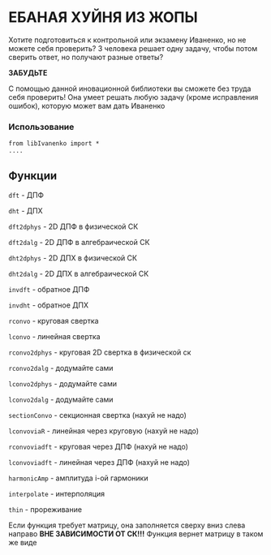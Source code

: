 # ЕБАНАЯ ХУЙНЯ ИЗ ЖОПЫ
Хотите подготовиться к контрольной или экзамену Иваненко, но не можете себя проверить? 3 человека решает одну задачу, чтобы потом сверить ответ, но получают разные ответы? 

**ЗАБУДЬТЕ**

С помощью данной иновационной библиотеки вы сможете без труда себя проверить! Она умеет решать любую задачу (кроме исправления ошибок), которую может вам дать Иваненко

### Использование
```
from libIvanenko import *
....
```

## Функции
`dft` - ДПФ

`dht` - ДПХ

`dft2dphys` - 2D ДПФ в физической СК

`dft2dalg` - 2D ДПФ в алгебраической СК

`dht2dphys` - 2D ДПХ в физической СК

`dht2dalg` - 2D ДПХ в алгебраической СК

`invdft` - обратное ДПФ

`invdht` - обратное ДПХ

`rconvo` - круговая свертка

`lconvo` - линейная свертка

`rconvo2dphys` - круговая 2D свертка в физической ск

`rconvo2dalg` - додумайте сами

`lconvo2dphys` - додумайте сами

`lconvo2dalg` - додумайте сами

`sectionConvo` - секционная свертка (нахуй не надо)

`lconvoviaR` - линейная через круговую (нахуй не надо)

`rconvoviadft` - круговая через ДПФ (нахуй не надо)

`lconvoviadft` - линейная через ДПФ (нахуй не надо)

`harmonicAmp` - амплитуда i-ой гармоники

`interpolate` - интерполяция

`thin` - прореживание


Если функция требует матрицу, она заполняется сверху вниз слева направо **ВНЕ ЗАВИСИМОСТИ ОТ СК!!!** Функция вернет матрицу в таком же виде
